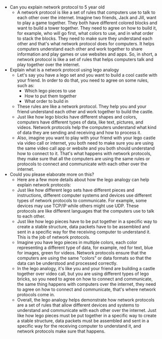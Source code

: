 
- Can you explain network protocol to 5 year old
	- A network protocol is like a set of rules that computers use to talk to each other over the internet. Imagine two friends, Jack and Jill, want to play a game together. They both have different colored blocks and want to build a tower together. They need to agree on how to build it, for example, who will go first, what colors to use, and in what order to stack the blocks. They need to make sure they understand each other and that's what network protocol does for computers. It helps computers understand each other and work together to share information and play games or use websites and apps. So, in short, a network protocol is like a set of rules that helps computers talk and play together over the internet.
- Explain what is a network protocol using lego analogy
	-  Let's say you have a lego set and you want to build a cool castle with your friend. In order to do that, you need to agree on some rules, such as:
		-   Which lego pieces to use
		-   How to put them together
		-   What order to build in
	- These rules are like a network protocol. They help you and your friend understand each other and work together to build the castle.
	- Just like how lego blocks have different shapes and colors, computers have different types of data, like text, pictures, and videos. Network protocols help the computers understand what kind of data they are sending and receiving and how to process it.
	- Also, imagine you want to play with your friend with your lego castle via video call or internet, you both need to make sure you are using the same video call app or website and you both should understand how to connect to it. That's what happens with network protocols, they make sure that all the computers are using the same rules or protocols to connect and communicate with each other over the internet.
- Could you please elaborate more on this?
	- Here are a few more details about how the lego analogy can help explain network protocols:
	-   Just like how different lego sets have different pieces and instructions, different computer systems and devices use different types of network protocols to communicate. For example, some devices may use TCP/IP while others might use UDP. These protocols are like different languages that the computers use to talk to each other.
	-   Just like how lego pieces have to be put together in a specific way to create a stable structure, data packets have to be assembled and sent in a specific way for the receiving computer to understand it. This is the job of network protocols.
	-   Imagine you have lego pieces in multiple colors, each color representing a different type of data, for example, red for text, blue for images, green for videos. Network protocols ensure that the computers are using the same "colors" or data formats so that the data can be understood and processed correctly.
	-   In the lego analogy, it's like you and your friend are building a castle together over video call, but you are using different types of lego bricks, so you need to agree on how to connect and communicate, the same thing happens with computers over the internet, they need to agree on how to connect and communicate, that's where network protocols come in.
	- Overall, the lego analogy helps demonstrate how network protocols are a set of rules that allow different devices and systems to understand and communicate with each other over the internet. Just like how lego pieces must be put together in a specific way to create a stable structure, data packets must be assembled and sent in a specific way for the receiving computer to understand it, and network protocols make sure that happens.
